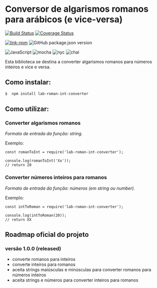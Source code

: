 # Conversor de algarismos romanos para arábicos (e vice-versa)

[![Build Status](https://travis-ci.org/layshidani/lab-roman-int-converter.svg?branch=master)](https://travis-ci.org/layshidani/lab-roman-int-converter)
[![Coverage Status](https://coveralls.io/repos/github/layshidani/lab-roman-int-converter/badge.svg?branch=master)](https://coveralls.io/github/layshidani/lab-roman-int-converter?branch=master)

[![link-npm](https://img.shields.io/badge/link-npm-red.svg)](https://www.npmjs.com/package/lab-roman-int-converter)
![GitHub package.json version](https://img.shields.io/github/package-json/v/layshidani/lab-roman-int-converter.svg)

![JavaScript](https://img.shields.io/badge/-JavaScript-yellow.svg)
![mocha](https://img.shields.io/badge/-mocha-yellowgreen.svg)
![nyc](https://img.shields.io/badge/-nyc-brightgreen.svg)
![chai](https://img.shields.io/badge/-chai-orange.svg)

Esta biblioteca se destina a converter algarismos romanos para números inteiros e vice e versa.

## Como instalar:

```bash
$  npm install lab-roman-int-converter
```

## Como utilizar:

### Converter algarismos romanos

*Formato de entrada da função: string.*

Exemplo:

```node
const romanToInt = require('lab-roman-int-converter');

console.log(romanToInt('Xx'));
// return 20
```

### Converter números inteiros para romanos
*Formato de entrada da função: números (em string ou number).*

Exemplo:

```node
const intToRoman = require('lab-roman-int-converter');

console.log(intToRoman(20));
// return XX
```

## Roadmap oficial do projeto

### versão 1.0.0 (released)
* converte romanos para inteiros
* converte inteiros para romanos
* aceita strings maiúsculas e minúsculas para converter romanos para números inteiros
* aceita strings e números para converter inteiros para romanos
